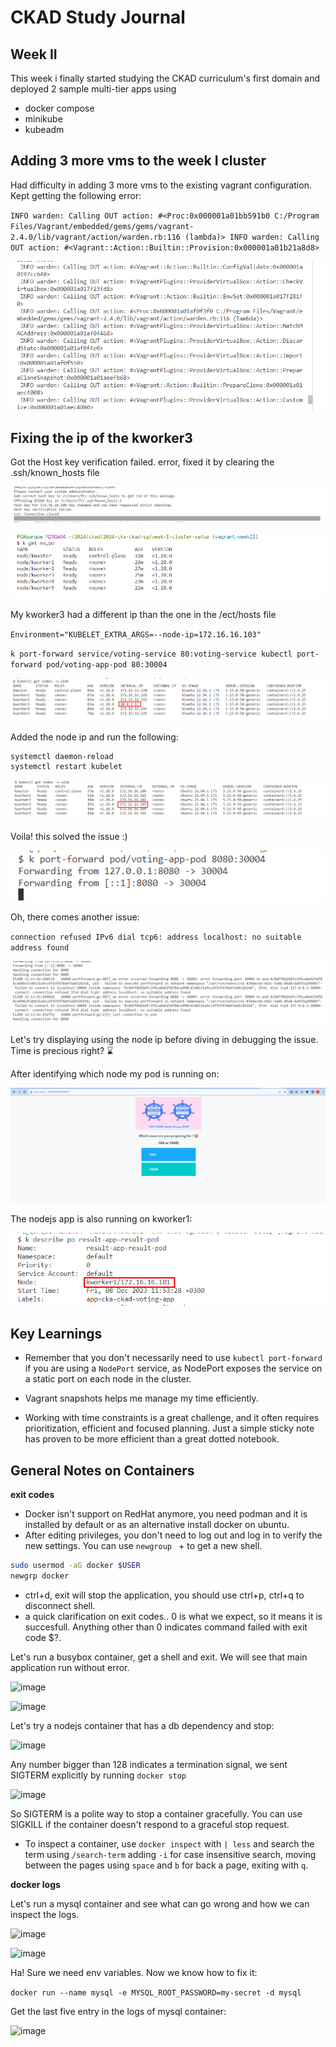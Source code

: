 # CKAD Study Journal

## Week II

This week i finally started studying the CKAD curriculum's first domain and deployed 2 sample multi-tier apps using

* docker compose
* minikube
* kubeadm

## Adding 3 more vms to the week I cluster

Had difficulty in adding 3 more vms to the existing vagrant configuration. Kept getting the following error:

`INFO warden: Calling OUT action: #<Proc:0x000001a01bb591b0 C:/Program Files/Vagrant/embedded/gems/gems/vagrant-2.4.0/lib/vagrant/action/warden.rb:116 (lambda)>
 INFO warden: Calling OUT action: #<Vagrant::Action::Builtin::Provision:0x000001a01b21a8d8>`

![](assets/20231208041444.png)

## Fixing the ip of the kworker3

Got the Host key verification failed. error, fixed it by clearing the .ssh/known_hosts file

![](assets/20231208110945.png)


![](assets/20231208111100.png)


My kworker3 had a different ip than the one in the /ect/hosts file

`Environment="KUBELET_EXTRA_ARGS=--node-ip=172.16.16.103"`

`k port-forward service/voting-service 80:voting-service
kubectl port-forward pod/voting-app-pod 80:30004`

![](assets/20231208121127.png)


Added the node ip and run the following:

```
systemctl daemon-reload
systemctl restart kubelet
```

![](assets/20231208121208.png)



Voila! this solved the issue :)


![](assets/20231208121306.png)


Oh, there comes another issue:

`connection refused IPv6 dial tcp6: address localhost: no suitable address found`

![](assets/20231208121557.png)

Let's try displaying using the node ip before diving in debugging the issue. Time is precious right? ⌛

After identifying which node my pod is running on:

![](assets/20231208121842.png)

The nodejs app is also running on kworker1:

![](assets/20231208122013.png)

## Key Learnings

* Remember that you don't necessarily need to use `kubectl port-forward` if you are using a `NodePort` service, as NodePort exposes the service on a static port on each node in the cluster.

* Vagrant snapshots helps me manage my time efficiently. 
* Working with time constraints is a great challenge, and it often requires prioritization, efficient and focused planning. Just a simple sticky note has proven to be more efficient than a great dotted notebook.

## General Notes on Containers

**exit codes**

* Docker isn't support on RedHat anymore, you need podman and it is installed by default or as an alternative install docker on ubuntu.
* After editing privileges, you don't need to log out and log in to verify the new settings. You can use `newgroup ` + <your-user> to get a new shell.

```sh
sudo usermod -aG docker $USER
newgrp docker
```

* ctrl+d, exit will stop the application, you should use ctrl+p, ctrl+q to disconnect shell.
* a quick clarification on exit codes.. 0 is what we expect, so it means it is succesfull. Anything other than 0 indicates command failed with exit code $?.

Let's run a busybox container, get a shell and exit. We will see that main application run without error.

![image](https://github.com/colossus06/cka-ckad-study-group-2024/assets/96833570/9b6017f6-4847-4d85-bbf7-5a0cdb057181)

![image](https://github.com/colossus06/cka-ckad-study-group-2024/assets/96833570/5c98ef68-a528-47d6-8e20-29c46152b614)


Let's try a nodejs container that has a db dependency and stop:

![image](https://github.com/colossus06/cka-ckad-study-group-2024/assets/96833570/036b7a12-b410-4af1-8d6c-bccc8b9b1b3e)

Any number bigger than 128 indicates a termination signal, we sent SIGTERM explicitly by running `docker stop`

![image](https://github.com/colossus06/cka-ckad-study-group-2024/assets/96833570/4d65744c-d9de-430a-8b15-a0134c3cc156)

So SIGTERM is a polite way to stop a container gracefully. You can use SIGKILL if the container doesn't respond to a graceful stop request.

* To inspect a container, use `docker inspect` with `| less` and search the term using `/search-term` adding `-i` for case insensitive search, moving between the pages using `space` and `b` for back a page, exiting with `q`.

**docker logs**

Let's run a mysql container and see what can go wrong and how we can inspect the logs.

![image](https://github.com/colossus06/cka-ckad-study-group-2024/assets/96833570/4cd920a4-32fe-48f6-ad9b-461c326eb445)

![image](https://github.com/colossus06/cka-ckad-study-group-2024/assets/96833570/ab32e19a-6b8a-43d7-855c-b6fa2f0c924e)

Ha! Sure we need env variables. Now we know how to fix it:

`docker run --name mysql -e MYSQL_ROOT_PASSWORD=my-secret -d mysql`

Get the last five entry in the logs of mysql container:

![image](https://github.com/colossus06/cka-ckad-study-group-2024/assets/96833570/99ab4de5-d088-46ac-9ab7-bf3a393189ff)



